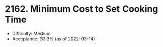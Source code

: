 # 2162. Minimum Cost to Set Cooking Time
- Difficulty: Medium
- Acceptance: 33.3% (as of 2022-03-14)

